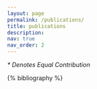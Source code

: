 ```yaml
---
layout: page
permalink: /publications/
title: publications
description: 
nav: true
nav_order: 2
---
```

<p style="font-style: italic;">* Denotes Equal Contribution</p>
<!-- _pages/publications.md -->

<!-- Bibsearch Feature -->

<!-- {% include bib_search.liquid %} -->

<div class="publications">

{% bibliography %}

</div>
